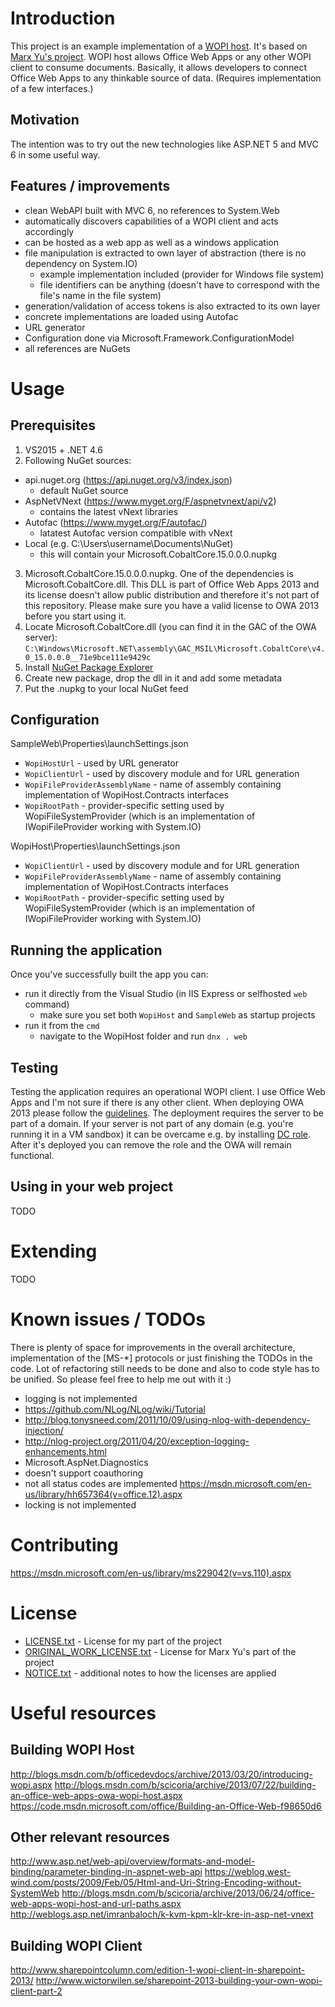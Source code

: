 Introduction
==========
This project is an example implementation of a [WOPI host](http://blogs.msdn.com/b/officedevdocs/archive/2013/03/20/introducing-wopi.aspx). It's based on [Marx Yu's project](https://github.com/marx-yu/WopiHost). WOPI host allows Office Web Apps or any other WOPI client to consume documents.
Basically, it allows developers to connect Office Web Apps to any thinkable source of data. (Requires implementation of a few interfaces.)

Motivation
-------------
The intention was to try out the new technologies like ASP.NET 5 and MVC 6 in some useful way.

Features / improvements
-----------------------
 - clean WebAPI built with MVC 6, no references to System.Web
 - automatically discovers capabilities of a WOPI client and acts accordingly
 - can be hosted as a web app as well as a windows application
 - file manipulation is extracted to own layer of abstraction (there is no dependency on System.IO)
   - example implementation included (provider for Windows file system)
   - file identifiers can be anything (doesn't have to correspond with the file's name in the file system)
 - generation/validation of access tokens is also extracted to its own layer
 - concrete implementations are loaded using Autofac
 - URL generator
 - Configuration done via Microsoft.Framework.ConfigurationModel
 - all references are NuGets
 
Usage
=====

Prerequisites
-------------

1. VS2015 + .NET 4.6
2. Following NuGet sources:
  * api.nuget.org (https://api.nuget.org/v3/index.json)
    * default NuGet source
  * AspNetVNext (https://www.myget.org/F/aspnetvnext/api/v2)
    * contains the latest vNext libraries
  * Autofac (https://www.myget.org/F/autofac/)
    * latatest Autofac version compatible with vNext
  * Local (e.g. C:\Users\username\Documents\NuGet)
    * this will contain your Microsoft.CobaltCore.15.0.0.0.nupkg
3. Microsoft.CobaltCore.15.0.0.0.nupkg. One of the dependencies is Microsoft.CobaltCore.dll. This DLL is part of Office Web Apps 2013 and its license doesn't allow public distribution and therefore it's not part of this repository. Please make sure you have a valid license to OWA 2013 before you start using it.
 1. Locate Microsoft.CobaltCore.dll (you can find it in the GAC of the OWA server): `C:\Windows\Microsoft.NET\assembly\GAC_MSIL\Microsoft.CobaltCore\v4.0_15.0.0.0__71e9bce111e9429c`
 2. Install [NuGet Package Explorer](https://npe.codeplex.com/)
 3. Create new package, drop the dll in it and add some metadata
 4. Put the .nupkg to your local NuGet feed
 
Configuration
-----------
SampleWeb\Properties\launchSettings.json
- `WopiHostUrl` - used by URL generator
- `WopiClientUrl` - used by discovery module and for URL generation
- `WopiFileProviderAssemblyName` - name of assembly containing implementation of WopiHost.Contracts interfaces
- `WopiRootPath` - provider-specific setting used by WopiFileSystemProvider (which is an implementation of IWopiFileProvider working with System.IO)


WopiHost\Properties\launchSettings.json
- `WopiClientUrl` - used by discovery module and for URL generation
- `WopiFileProviderAssemblyName` - name of assembly containing implementation of WopiHost.Contracts interfaces
- `WopiRootPath` - provider-specific setting used by WopiFileSystemProvider (which is an implementation of IWopiFileProvider working with System.IO)

Running the application
-----------------------
Once you've successfully built the app you can:

- run it directly from the Visual Studio (in IIS Express or selfhosted `web` command)
  - make sure you set both `WopiHost` and `SampleWeb` as startup projects
- run it from the `cmd`
  - navigate to the WopiHost folder and run `dnx . web`

Testing
-------
Testing the application requires an operational WOPI client. I use Office Web Apps and I'm not sure if there is any other client.
When deploying OWA 2013 please follow the [guidelines](https://technet.microsoft.com/en-us/library/jj219455.aspx). The deployment requires the server to be part of a domain. If your server is not part of any domain (e.g. you're running it in a VM sandbox) it can be overcame e.g. by installing [DC role](http://social.technet.microsoft.com/wiki/contents/articles/12370.windows-server-2012-set-up-your-first-domain-controller-step-by-step.aspx). After it's deployed you can remove the role and the OWA will remain functional.

Using in your web project
-------------------------
TODO

Extending
=========
TODO

Known issues / TODOs
==================
There is plenty of space for improvements in the overall architecture, implementation of the [MS-*] protocols or just finishing the TODOs in the code. Lot of refactoring still needs to be done and also to code style has to be unified. So please feel free to help me out with it :)

- logging is not implemented
 - https://github.com/NLog/NLog/wiki/Tutorial
 - http://blog.tonysneed.com/2011/10/09/using-nlog-with-dependency-injection/
 - http://nlog-project.org/2011/04/20/exception-logging-enhancements.html
 - Microsoft.AspNet.Diagnostics
- doesn't support coauthoring
- not all status codes are implemented https://msdn.microsoft.com/en-us/library/hh657364(v=office.12).aspx 
- locking is not implemented

Contributing
==========
https://msdn.microsoft.com/en-us/library/ms229042(v=vs.110).aspx

License
=======
 - [LICENSE.txt](https://github.com/petrsvihlik/WopiHost/blob/master/LICENSE.txt) - License for my part of the project
 - [ORIGINAL_WORK_LICENSE.txt](https://github.com/petrsvihlik/WopiHost/blob/master/ORIGINAL_WORK_LICENSE.txt) - License for Marx Yu's part of the project
 - [NOTICE.txt](https://github.com/petrsvihlik/WopiHost/blob/master/NOTICE.txt) - additional notes to how the licenses are applied

Useful resources
=============
Building WOPI Host
-----------------------
http://blogs.msdn.com/b/officedevdocs/archive/2013/03/20/introducing-wopi.aspx
http://blogs.msdn.com/b/scicoria/archive/2013/07/22/building-an-office-web-apps-owa-wopi-host.aspx
https://code.msdn.microsoft.com/office/Building-an-Office-Web-f98650d6

Other relevant resources
-----------------------------
http://www.asp.net/web-api/overview/formats-and-model-binding/parameter-binding-in-aspnet-web-api
https://weblog.west-wind.com/posts/2009/Feb/05/Html-and-Uri-String-Encoding-without-SystemWeb
http://blogs.msdn.com/b/scicoria/archive/2013/06/24/office-web-apps-wopi-host-and-url-paths.aspx
http://weblogs.asp.net/imranbaloch/k-kvm-kpm-klr-kre-in-asp-net-vnext

Building WOPI Client
-------------------------
http://www.sharepointcolumn.com/edition-1-wopi-client-in-sharepoint-2013/
http://www.wictorwilen.se/sharepoint-2013-building-your-own-wopi-client-part-2
